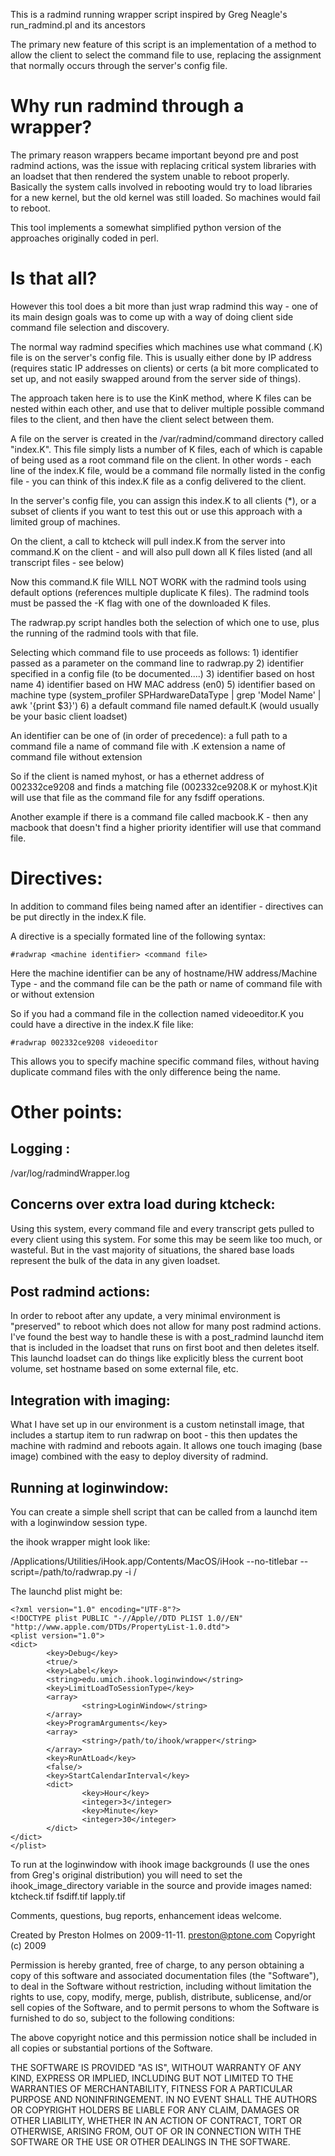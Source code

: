 This is a radmind running wrapper script inspired by Greg Neagle's run_radmind.pl and its ancestors

The primary new feature of this script is an implementation of a method to allow the client to select the command file to use, replacing the assignment that normally occurs through the server's config file.

# Why run radmind through a wrapper?

The primary reason wrappers became important beyond pre and post radmind actions, was the issue with replacing critical system libraries with an loadset that then rendered the system unable to reboot properly.  Basically the system calls involved in rebooting would try to load libraries for a new kernel, but the old kernel was still loaded.  So machines would fail to reboot.

This tool implements a somewhat simplified python version of the approaches originally coded in perl.

# Is that all?

However this tool does a bit more than just wrap radmind this way - one of its main design goals was to come up with a way of doing client side command file selection and discovery.

The normal way radmind specifies which machines use what command (.K) file is on the server's config file.  This is usually either done by IP address (requires static IP addresses on clients) or certs (a bit more complicated to set up, and not easily swapped around from the server side of things).

The approach taken here is to use the KinK method, where K files can be nested within each other, and use that to deliver multiple possible command files to the client, and then have the client select between them.

A file on the server is created in the /var/radmind/command directory called "index.K".  This file simply lists a number of K files, each of which is capable of being used as a root command file on the client.  In other words - each line of the index.K file, would be a command file normally listed in the config file - you can think of this index.K file as a config delivered to the client.

In the server's config file, you can assign this index.K to all clients (*), or a subset of clients if you want to test this out or use this approach with a limited group of machines.

On the client, a call to ktcheck will pull index.K from the server into command.K on the client - and will also pull down all K files listed (and all transcript files - see below)

Now this command.K file WILL NOT WORK with the radmind tools using default options (references multiple duplicate K files).  The radmind tools must be passed the -K flag with one of the downloaded K files.

The radwrap.py script handles both the selection of which one to use, plus the running of the radmind tools with that file.

Selecting which command file to use proceeds as follows:
    1) identifier passed as a parameter on the command line to radwrap.py
    2) identifier specified in a config file (to be documented....)
    3) identifier based on host name
    4) identifier based on HW MAC address (en0)
    5) identifier based on machine type (system_profiler SPHardwareDataType | grep 'Model Name' | awk '{print $3}')
    6) a default command file named default.K (would usually be your basic client loadset)
    
An identifier can be one of (in order of precedence):
    a full path to a command file
    a name of command file with .K extension
    a name of command file without extension
    
So if the client is named myhost, or has a ethernet address of 002332ce9208 and finds a matching file (002332ce9208.K or myhost.K)it will use that file as the command file for any fsdiff operations.

Another example if there is a command file called macbook.K - then any macbook that doesn't find a higher priority identifier will use that command file.

# Directives:

In addition to command files being named after an identifier - directives can be put directly in the index.K file.

A directive is a specially formated line of the following syntax:

`#radwrap <machine identifier> <command file>`

Here the machine identifier can be any of hostname/HW address/Machine Type - and the command file can be the path or name of command file with or without extension

So if you had a command file in the collection named videoeditor.K you could have a directive in the index.K file like:

`#radwrap 002332ce9208 videoeditor`

This allows you to specify machine specific command files, without having duplicate command files with the only difference being the name.

# Other points:

## Logging :
/var/log/radmindWrapper.log

## Concerns over extra load during ktcheck:
Using this system, every command file and every transcript gets pulled to every client using this system. For some this may be seem like too much, or wasteful.  But in the vast majority of situations, the shared base loads represent the bulk of the data in any given loadset.

## Post radmind actions:
In order to reboot after any update, a very minimal environment is "preserved" to reboot which does not allow for many post radmind actions.  I've found the best way to handle these is with a post_radmind launchd item that is included in the loadset that runs on first boot and then deletes itself.  This launchd loadset can do things like explicitly bless the current boot volume, set hostname based on some external file, etc.

## Integration with imaging:
What I have set up in our environment is a custom netinstall image, that includes a startup item to run radwrap on boot - this then updates the machine with radmind and reboots again.  It allows one touch imaging (base image) combined with the easy to deploy diversity of radmind.

## Running at loginwindow:
You can create a simple shell script that can be called from a launchd item with a loginwindow session type.

the ihook wrapper might look like:

/Applications/Utilities/iHook.app/Contents/MacOS/iHook --no-titlebar --script=/path/to/radwrap.py -i /

The launchd plist might be:

    <?xml version="1.0" encoding="UTF-8"?>
    <!DOCTYPE plist PUBLIC "-//Apple//DTD PLIST 1.0//EN" "http://www.apple.com/DTDs/PropertyList-1.0.dtd">
    <plist version="1.0">
    <dict>
            <key>Debug</key>
            <true/>
            <key>Label</key>
            <string>edu.umich.ihook.loginwindow</string>
            <key>LimitLoadToSessionType</key>
            <array>
                    <string>LoginWindow</string>
            </array>
            <key>ProgramArguments</key>
            <array>
                    <string>/path/to/ihook/wrapper</string>
            </array>
            <key>RunAtLoad</key>
            <false/>
            <key>StartCalendarInterval</key>
            <dict>
                    <key>Hour</key>
                    <integer>3</integer>
                    <key>Minute</key>
                    <integer>30</integer>
            </dict>
    </dict>
    </plist>

To run at the loginwindow with ihook image backgrounds (I use the ones from Greg's original distribution) you will need to set the ihook_image_directory variable in the source and provide images named:
ktcheck.tif
fsdiff.tif
lapply.tif

Comments, questions, bug reports, enhancement ideas welcome.

Created by Preston Holmes on 2009-11-11.
preston@ptone.com
Copyright (c) 2009

Permission is hereby granted, free of charge, to any person obtaining
a copy of this software and associated documentation files (the
"Software"), to deal in the Software without restriction, including
without limitation the rights to use, copy, modify, merge, publish,
distribute, sublicense, and/or sell copies of the Software, and to
permit persons to whom the Software is furnished to do so, subject to
the following conditions:

The above copyright notice and this permission notice shall be included
in all copies or substantial portions of the Software.

THE SOFTWARE IS PROVIDED "AS IS", WITHOUT WARRANTY OF ANY KIND,
EXPRESS OR IMPLIED, INCLUDING BUT NOT LIMITED TO THE WARRANTIES OF
MERCHANTABILITY, FITNESS FOR A PARTICULAR PURPOSE AND NONINFRINGEMENT.
IN NO EVENT SHALL THE AUTHORS OR COPYRIGHT HOLDERS BE LIABLE FOR ANY
CLAIM, DAMAGES OR OTHER LIABILITY, WHETHER IN AN ACTION OF CONTRACT,
TORT OR OTHERWISE, ARISING FROM, OUT OF OR IN CONNECTION WITH THE
SOFTWARE OR THE USE OR OTHER DEALINGS IN THE SOFTWARE.